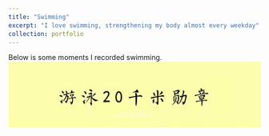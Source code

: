 ```yaml
---
title: "Swimming"
excerpt: "I love swimming, strengthening my body almost every weekday"
collection: portfolio
---
```


Below is some moments I recorded swimming. 
<br/><img src='/images/20km-badge.jpg'>
